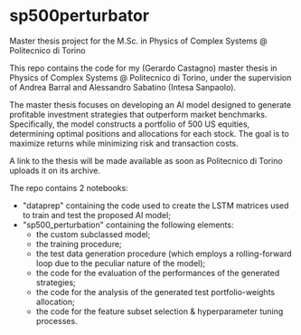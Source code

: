 # sp500perturbator
Master thesis project for the M.Sc. in Physics of Complex Systems @ Politecnico di Torino

This repo contains the code for my (Gerardo Castagno) master thesis in Physics of Complex Systems @ Politecnico di Torino, under the supervision of Andrea Barral and Alessandro Sabatino (Intesa Sanpaolo).

The master thesis focuses on developing an AI model designed to generate profitable investment strategies that outperform market benchmarks. Specifically, the model constructs a portfolio of 500 US equities, determining optimal positions and allocations for each stock. The goal is to maximize returns while minimizing risk and transaction costs.

A link to the thesis will be made available as soon as Politecnico di Torino uploads it on its archive.

The repo contains 2 notebooks:
- "dataprep" containing the code used to create the LSTM matrices used to train and test the proposed AI model;
- "sp500_perturbation" containing the following elements:
  - the custom subclassed model;
  - the training procedure;
  - the test data generation procedure (which employs a rolling-forward loop due to the peculiar nature of the model);
  - the code for the evaluation of the performances of the generated strategies;
  - the code for the analysis of the generated test portfolio-weights allocation;
  - the code for the feature subset selection & hyperparameter tuning processes.
